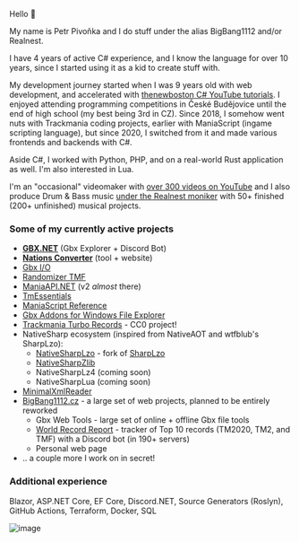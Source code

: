 Hello 👋

My name is Petr Pivoňka and I do stuff under the alias BigBang1112 and/or Realnest.

I have 4 years of active C# experience, and I know the language for over 10 years, since I started using it as a kid to create stuff with.

My development journey started when I was 9 years old with web development, and accelerated with [thenewboston C# YouTube tutorials](https://www.youtube.com/watch?v=x_9lfHjYtVg&list=PL0EE421AE8BCEBA4A). I enjoyed attending programming competitions in České Budějovice until the end of high school (my best being 3rd in CZ). Since 2018, I somehow went nuts with Trackmania coding projects, earlier with ManiaScript (ingame scripting language), but since 2020, I switched from it and made various frontends and backends with C#.

Aside C#, I worked with Python, PHP, and on a real-world Rust application as well. I'm also interested in Lua.

I'm an "occasional" videomaker with [over 300 videos on YouTube](https://www.youtube.com/@BigBang1112tm) and I also produce Drum & Bass music [under the Realnest moniker](https://www.youtube.com/@RealnestMusic) with 50+ finished (200+ unfinished) musical projects.

### Some of my currently active projects

- **[GBX.NET](https://github.com/BigBang1112/gbx-net)** (Gbx Explorer + Discord Bot)
- **[Nations Converter](https://github.com/BigBang1112/nations-converter)** (tool + website)
- [Gbx I/O](https://github.com/BigBang1112/gbx-io)
- [Randomizer TMF](https://github.com/BigBang1112/randomizer-tmf)
- [ManiaAPI.NET](https://github.com/BigBang1112/maniaapi-net) (v2 *almost* there)
- [TmEssentials](https://github.com/BigBang1112/tm-essentials)
- [ManiaScript Reference](https://github.com/BigBang1112/maniascript-reference)
- [Gbx Addons for Windows File Explorer](https://github.com/BigBang1112/win-file-explorer-gbx-addons)
- [Trackmania Turbo Records](https://github.com/BigBang1112/tmturbo-records) - CC0 project!
- NativeSharp ecosystem (inspired from NativeAOT and wtfblub's SharpLzo):
  - [NativeSharpLzo](https://github.com/BigBang1112/NativeSharpLzo) - fork of [SharpLzo](https://github.com/wtfblub/SharpLzo)
  - [NativeSharpZlib](https://github.com/BigBang1112/NativeSharpZlib)
  - NativeSharpLz4 (coming soon)
  - NativeSharpLua (coming soon)
- [MinimalXmlReader](https://github.com/BigBang1112/minimal-xmlreader)
- [BigBang1112.cz](https://github.com/bigbang1112-cz) - a large set of web projects, planned to be entirely reworked
  - Gbx Web Tools - large set of online + offline Gbx file tools
  - [World Record Report](https://github.com/bigbang1112-cz/world-record-report) - tracker of Top 10 records (TM2020, TM2, and TMF) with a Discord bot (in 190+ servers)
  - Personal web page
- .. a couple more I work on in secret!

### Additional experience

Blazor, ASP.NET Core, EF Core, Discord.NET, Source Generators (Roslyn), GitHub Actions, Terraform, Docker, SQL

![image](https://github-profile-summary-cards.vercel.app/api/cards/profile-details?username=bigbang1112&theme=nord_dark)
